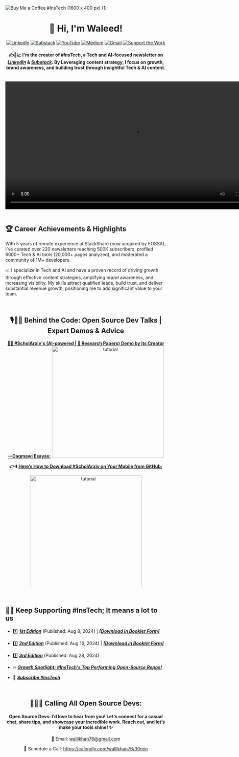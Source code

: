 <!--//![#InsTech Logo - GitHub (1600 x 300 px)](https://github.com/user-attachments/assets/1b2cffbf-ac56-417b-a8da-e3efeee11138)-->
![Buy Me a Coffee #InsTech (1600 x 400 px) (1)](https://github.com/user-attachments/assets/ddff0d43-3449-43f2-9e89-a67589189a2b)

<div align="center">
  
# 👋 Hi, I'm Waleed!

[![LinkedIn](https://img.shields.io/badge/LinkedIn-0077B5?style=for-the-badge&logo=linkedin&logoColor=white)](https://bit.ly/44p8hmZ)
[![Substack](https://img.shields.io/badge/Substack-%23006f5c.svg?style=for-the-badge&logo=substack&logoColor=FF6719)](https://substack.com/@instech)
[![YouTube](https://img.shields.io/badge/YouTube-FF0000?style=for-the-badge&logo=youtube&logoColor=white)](https://bit.ly/ibtd)
[![Medium](https://img.shields.io/badge/Medium-12100E?style=for-the-badge&logo=medium&logoColor=white)](https://medium.com/@wallikhan76)
[![Gmail](https://img.shields.io/badge/Gmail-D14836?style=for-the-badge&logo=gmail&logoColor=white)](mailto:wallikhan76@gmail.com)
[![Support the Work](https://img.shields.io/badge/Buy_Me_A_Coffee-FFDD00?style=for-the-badge&logo=buy-me-a-coffee&logoColor=black)](https://buymeacoffee.com/viralrh)


#### ✍️🔎📈 I'm the creator of _**#InsTech**_, a Tech and AI-focused newsletter on _**[LinkedIn](https://bit.ly/InsTechSub)**_ & _**[Substack](https://bit.ly/subProf)**_. By Leveraging content strategy, I focus on growth, brand awareness, and building trust through insightful Tech & AI content.

<br />

<div align="center">  
  <video src="https://github.com/user-attachments/assets/e7ad401a-0876-4311-a111-241506c25c70" height="400" />
</div>

</div>

<br />

## 🏆 Career Achievements & Highlights

With 5 years of remote experience at StackShare (now acquired by FOSSA), I've curated over 220 newsletters reaching 500K subscribers, profiled 6000+ Tech & AI tools (20,000+ pages analyzed), and moderated a community of 1M+ developers.

📈 I specialize in Tech and AI and have a proven record of driving growth through effective content strategies, amplifying brand awareness, and increasing visibility. My skills attract qualified leads, build trust, and deliver substantial revenue growth, positioning me to add significant value to your team.

<br />

<div align="center">

## 🎙️👩‍💻 Behind the Code: Open Source Dev Talks | Expert Demos & Advice

**[👀🎥 #ScholArxiv's (AI-powered | 📖 Research Papers) Demo by its Creator—Dagmawi Esayas:](https://www.linkedin.com/feed/update/urn:li:activity:7236325384747646977/)**
<a href="https://www.linkedin.com/feed/update/urn:li:activity:7236325384747646977/"><img src="https://github.com/user-attachments/assets/92a442d7-cf18-4b94-a2d0-b267f75f7aa5" alt="tutorial" style="width:350px;"></a>

**👉⬇️ [Here’s How to Download #ScholArxiv on Your Mobile from GitHub:](https://linkedin.com/feed/update/urn:li:ugcPost:7236427640260165633/)**

<a href="https://linkedin.com/feed/update/urn:li:ugcPost:7236427640260165633/"><img src="https://github.com/user-attachments/assets/4e410cbb-1719-491f-bb47-77bade36e464" alt="tutorial" style="width:350px;"></a>

</div>

<br />

## 🔔🔁 Keep Supporting #InsTech; It means a lot to us

- 1️⃣ ***[1st Edition](https://bit.ly/4dARuR6)*** (Published: Aug 8, 2024) | ***[[Download in Booklet Form]](https://www.linkedin.com/feed/update/urn:li:activity:7227732255039713280/)***

- 2️⃣ ***[2nd Edition](https://www.linkedin.com/feed/update/urn:li:ugcPost:7229952731224920064/)*** (Published: Aug 16, 2024) | ***[[Download in Booklet Form]](https://www.linkedin.com/feed/update/urn:li:activity:7231611479899176960/)***
- 3️⃣ ***[3rd Edition](https://www.linkedin.com/feed/update/urn:li:ugcPost:7234610728744214533/)*** (Published: Aug 28, 2024)
- 🔥 _**[Growth Spotlight: #InsTech's Top Performing Open-Source Repos!](https://www.linkedin.com/feed/update/urn:li:activity:7234518867576856576/)**_

- 🔔 _**[Subscribe  #InsTech](https://bit.ly/InsTechSub)**_

<br />

<div align="center">
  
## 🐙👨‍💻 Calling All Open Source Devs:

#### Open Source Devs: I’d love to hear from you! Let's connect for a casual chat, share tips, and showcase your incredible work. Reach out, and let’s make your tools shine! ✨

📩 Email: wallikhan76@gmail.com

📅 Schedule a Call: https://calendly.com/wallikhan76/30min
</div>





<!--

https://github.com/user-attachments/assets/96fcbadb-aa63-41c2-bc7d-9da8a4650bf0

https://github.com/user-attachments/assets/21e23e53-80cf-4a09-9c1f-e7c87aa2bccb


**waleed-durrani/waleed-durrani** is a ✨ _special_ ✨ repository because its `README.md` (this file) appears on your GitHub profile.

Here are some ideas to get you started:

- 🔭 I’m currently working on ...

- 🌱 I’m currently learning ...
- 👯 I’m looking to collaborate on ...
- 🤔 I’m looking for help with ...
- 💬 Ask me about ...
- 📫 How to reach me: ...
- 😄 Pronouns: ...
- ⚡ Fun fact: ...
-->
